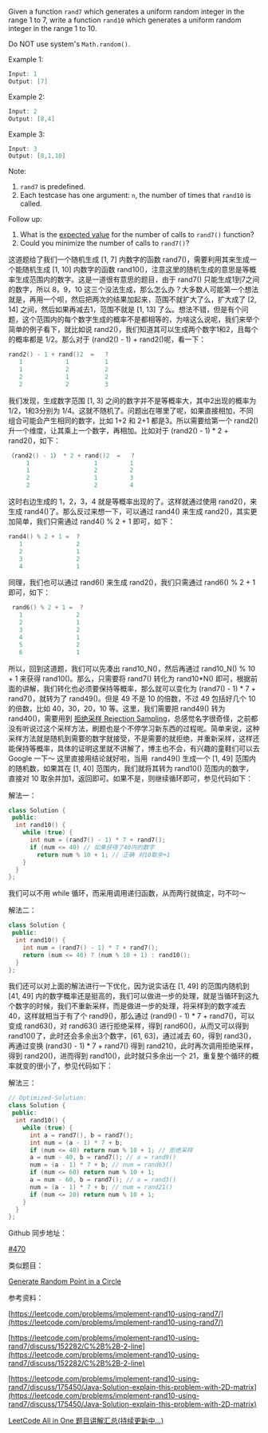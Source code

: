 Given a function `rand7` which generates a uniform random integer in the range 1 to 7, write a function `rand10` which generates a uniform random integer in the range 1 to 10.

Do NOT use system's `Math.random()`.

Example 1:

```cpp
Input: 1
Output: [7]
```

Example 2:

```cpp
Input: 2
Output: [8,4]
```

Example 3:

```cpp
Input: 3
Output: [8,1,10]
```

Note:

1. `rand7` is predefined.
1. Each testcase has one argument: `n`, the number of times that `rand10` is called.

Follow up:

1. What is the [expected value](https://en.wikipedia.org/wiki/Expected_value) for the number of calls to `rand7()` function?
1. Could you minimize the number of calls to `rand7()`?

这道题给了我们一个随机生成 \[1, 7\] 内数字的函数 rand7()，需要利用其来生成一个能随机生成 \[1, 10\] 内数字的函数 rand10()，注意这里的随机生成的意思是等概率生成范围内的数字。这是一道很有意思的题目，由于 rand7() 只能生成1到7之间的数字，所以 8，9，10 这三个没法生成，那么怎么办？大多数人可能第一个想法就是，再用一个呗，然后把两次的结果加起来，范围不就扩大了么，扩大成了 \[2, 14\] 之间，然后如果再减去1，范围不就是 \[1, 13\] 了么。想法不错，但是有个问题，这个范围内的每个数字生成的概率不是都相等的，为啥这么说呢，我们来举个简单的例子看下，就比如说 rand2()，我们知道其可以生成两个数字1和2，且每个的概率都是 1/2。那么对于 (rand2() - 1) + rand2()呢，看一下：

```cpp
rand2() - 1 + rand()2  =   ?
   1            1          1
   1            2          2
   2            1          2
   2            2          3
```

我们发现，生成数字范围 \[1, 3\] 之间的数字并不是等概率大，其中2出现的概率为 1/2，1和3分别为 1/4。这就不随机了。问题出在哪里了呢，如果直接相加，不同组合可能会产生相同的数字，比如 1+2 和 2+1 都是3。所以需要给第一个 rand2() 升一个维度，让其乘上一个数字，再相加。比如对于 (rand2() - 1) * 2 + rand2()，如下：

```cpp
（rand2() - 1） * 2 + rand()2  =   ?
     1                  1         1
     1                  2         2
     2                  1         3
     2                  2         4
```

这时右边生成的 1，2，3，4 就是等概率出现的了。这样就通过使用 rand2()，来生成 rand4()了。那么反过来想一下，可以通过 rand4() 来生成 rand2()，其实更加简单，我们只需通过 rand4() % 2 + 1 即可，如下：

```cpp
rand4() % 2 + 1 =  ?
   1               2
   2               1
   3               2
   4               1
```

同理，我们也可以通过 rand6() 来生成 rand2()，我们只需通过 rand6() % 2 + 1 即可，如下：

```cpp
 rand6() % 2 + 1 =  ?
   1               2
   2               1
   3               2
   4               1
   5               2
   6               1
```

所以，回到这道题，我们可以先凑出 rand10_N()，然后再通过 rand10_N() % 10 + 1 来获得 rand10()。那么，只需要将 rand7() 转化为 rand10\*N() 即可，根据前面的讲解，我们转化也必须要保持等概率，那么就可以变化为 (rand7() - 1) * 7 + rand7()，就转为了 rand49()。但是 49 不是 10 的倍数，不过 49 包括好几个 10 的倍数，比如 40，30，20，10 等。这里，我们需要把 rand49() 转为 rand40()，需要用到 [拒绝采样 Rejection Sampling](https://en.wikipedia.org/wiki/Rejection_sampling)，总感觉名字很奇怪，之前都没有听说过这个采样方法，刷题也是个不停学习新东西的过程呢。简单来说，这种采样方法就是随机到需要的数字就接受，不是需要的就拒绝，并重新采样，这样还能保持等概率，具体的证明这里就不讲解了，博主也不会，有兴趣的童鞋们可以去 Google 一下～ 这里直接用结论就好啦，当用  rand49() 生成一个 \[1, 49\] 范围内的随机数，如果其在 \[1, 40\] 范围内，我们就将其转为 rand10() 范围内的数字，直接对 10 取余并加1，返回即可。如果不是，则继续循环即可，参见代码如下：

解法一：

```cpp
class Solution {
 public:
  int rand10() {
    while (true) {
      int num = (rand7() - 1) * 7 + rand7();
      if (num <= 40) // 如果获得了40内的数字
        return num % 10 + 1; // 正确 对10取余+1
    }
  }
};
```

我们可以不用 while 循环，而采用调用递归函数，从而两行就搞定，叼不叼～

解法二：

```cpp
class Solution {
 public:
  int rand10() {
    int num = (rand7() - 1) * 7 + rand7();
    return (num <= 40) ? (num % 10 + 1) : rand10();
  }
};
```

我们还可以对上面的解法进行一下优化，因为说实话在 \[1, 49\] 的范围内随机到 \[41, 49\] 内的数字概率还是挺高的，我们可以做进一步的处理，就是当循环到这九个数字的时候，我们不重新采样，而是做进一步的处理，将采样到的数字减去 40，这样就相当于有了个 rand9()，那么通过 (rand9() - 1) * 7 + rand7()，可以变成 rand63()，对 rand63() 进行拒绝采样，得到 rand60()，从而又可以得到 rand10()了，此时还会多余出3个数字，\[61, 63\]，通过减去 60，得到 rand3()，再通过变换 (rand3() - 1) * 7 + rand7() 得到 rand21()，此时再次调用拒绝采样，得到 rand20()，进而得到 rand10()，此时就只多余出一个 21，重复整个循环的概率就变的很小了，参见代码如下：

解法三：

```cpp
// Optimized-Solution:
class Solution {
 public:
  int rand10() {
    while (true) {
      int a = rand7(), b = rand7();
      int num = (a - 1) * 7 + b;
      if (num <= 40) return num % 10 + 1; // 拒绝采样
      a = num - 40, b = rand7(); // a = rand9()
      num = (a - 1) * 7 + b; // num = rand63()
      if (num <= 60) return num % 10 + 1;
      a = num - 60, b = rand7(); // a = rand3()
      num = (a - 1) * 7 + b; // num = rand21()
      if (num <= 20) return num % 10 + 1;
    }
  }
};
```

Github 同步地址：

[#470](https://github.com/grandyang/leetcode/issues/470)

类似题目：

[Generate Random Point in a Circle](https://www.cnblogs.com/grandyang/p/9741220.html)

参考资料：

[https://leetcode.com/problems/implement-rand10-using-rand7/](https://leetcode.com/problems/implement-rand10-using-rand7/)

[https://leetcode.com/problems/implement-rand10-using-rand7/discuss/152282/C%2B%2B-2-line](https://leetcode.com/problems/implement-rand10-using-rand7/discuss/152282/C%2B%2B-2-line)

[https://leetcode.com/problems/implement-rand10-using-rand7/discuss/175450/Java-Solution-explain-this-problem-with-2D-matrix](https://leetcode.com/problems/implement-rand10-using-rand7/discuss/175450/Java-Solution-explain-this-problem-with-2D-matrix)

[LeetCode All in One 题目讲解汇总(持续更新中...)](http://www.cnblogs.com/grandyang/p/4606334.html)

